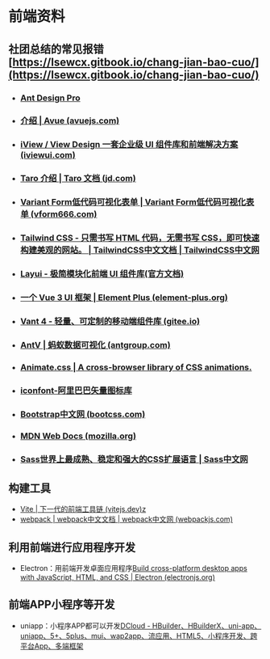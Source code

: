 # 前端资料

## 社团总结的常见报错[https://lsewcx.gitbook.io/chang-jian-bao-cuo/](https://lsewcx.gitbook.io/chang-jian-bao-cuo/)

* ### [Ant Design Pro](https://pro.ant.design/zh-CN)
* ### [介绍 | Avue (avuejs.com)](https://avuejs.com/docs/home.html)
* ### [iView / View Design 一套企业级 UI 组件库和前端解决方案 (iviewui.com)](https://www.iviewui.com/)
* ### [Taro 介绍 | Taro 文档 (jd.com)](https://taro-docs.jd.com/docs/)
* ### [Variant Form低代码可视化表单 | Variant Form低代码可视化表单 (vform666.com)](https://vform666.com/)
* ### [Tailwind CSS - 只需书写 HTML 代码，无需书写 CSS，即可快速构建美观的网站。 | TailwindCSS中文文档 | TailwindCSS中文网](https://www.tailwindcss.cn/)
* ### [Layui - 极简模块化前端 UI 组件库(官方文档)](https://layui.dev/)
* ### [一个 Vue 3 UI 框架 | Element Plus (element-plus.org)](https://element-plus.org/zh-CN/)
* ### [Vant 4 - 轻量、可定制的移动端组件库 (gitee.io)](https://vant-contrib.gitee.io/vant/#/zh-CN)
* ### [AntV | 蚂蚁数据可视化 (antgroup.com)](https://antv.antgroup.com/)
* ### [Animate.css | A cross-browser library of CSS animations.](https://animate.style/)
* ### [iconfont-阿里巴巴矢量图标库](https://www.iconfont.cn/)
* ### [Bootstrap中文网 (bootcss.com)](https://www.bootcss.com/)
* ### [MDN Web Docs (mozilla.org)](https://developer.mozilla.org/zh-CN/)
* ### [Sass世界上最成熟、稳定和强大的CSS扩展语言 | Sass中文网](https://www.sass.hk/)

## 构建工具

* [Vite | 下一代的前端工具链 (vitejs.dev)z](https://cn.vitejs.dev/)
* [webpack | webpack中文文档 | webpack中文网 (webpackjs.com)](https://www.webpackjs.com/)

## 利用前端进行应用程序开发

* Electron：用前端开发卓面应用程序[Build cross-platform desktop apps with JavaScript, HTML, and CSS | Electron (electronjs.org)](https://www.electronjs.org/zh/)

## 前端APP小程序等开发

* uniapp：小程序APP都可以开发[DCloud - HBuilder、HBuilderX、uni-app、uniapp、5+、5plus、mui、wap2app、流应用、HTML5、小程序开发、跨平台App、多端框架](https://www.dcloud.io/)
